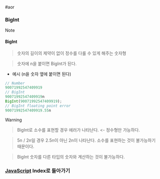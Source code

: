 #aor 
### BigInt
>[!note]
>#### BigInt
>
>>숫자의 길이의 제약이 없이 정수를 다룰 수 있게 해주는 숫자형
>
>>숫자에 n을 붙이면 BigInt가 된다.

- 예시 (n을 숫자 옆에 붙이면 된다)
```js
// Number
90071992547409919
// BigInt
90071992547409919n
BigInt(90071992547409919);
// BigInt floating point error
90071992547409919.55n
```

>[!warning]
>>BigInt로 소수를 표현할 경우 에러가 나타난다. <- 정수형만 가능하다.
>
>>5n / 2n일 경우 2.5n이 아닌 2n이 나타난다. 소수를 표현하는 것이 불가능하기 때문이다.
>
>>BigInt 숫자를 다른 타입의 숫자와 계산하는 것이 불가능하다.
### [JavaScript](AOR/Dev-Index/JavaScript.md) Index로 돌아가기